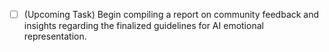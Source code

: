 - [ ] (Upcoming Task) Begin compiling a report on community feedback and insights regarding the finalized guidelines for AI emotional representation.